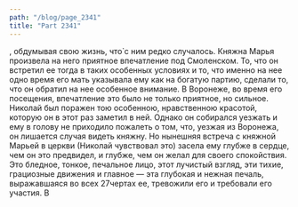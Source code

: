 ```yaml
---
path: "/blog/page_2341"
title: "Part 2341"
---
```


, обдумывая свою жизнь, что̀ с ним редко случалось.
Княжна Марья произвела на него приятное впечатление под Смоленском. То, что он встретил ее тогда в таких особенных условиях и то, что именно на нее одно время его мать указывала ему как на богатую партию, сделали то, что он обратил на нее особенное внимание. В Воронеже, во время его посещения, впечатление это было не только приятное, но сильное. Николай был поражен тою особенною, нравственною красотой, которую он в этот раз заметил в ней. Однако он собирался уезжать и ему в голову не приходило пожалеть о том, что, уезжая из Воронежа, он лишается случая видеть княжну. Но нынешняя встреча с княжной Марьей в церкви (Николай чувствовал это) засела ему глубже в сердце, чем он это предвидел, и глубже, чем он желал для своего спокойствия. Это бледное, тонкое, печальное лицо, этот лучистый взгляд, эти тихие, грациозные движения и главное — эта глубокая и нежная печаль, выражавшаяся во всех 27чертах ее, тревожили его и требовали его участия. В
